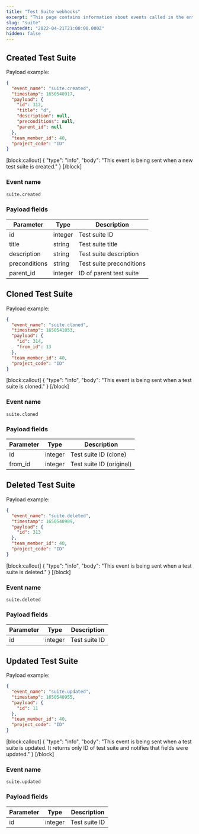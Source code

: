 ```yaml
---
title: "Test Suite webhooks"
excerpt: "This page contains information about events called in the entity Test Suite"
slug: "suite"
createdAt: "2022-04-21T21:00:00.000Z"
hidden: false
---
```


## Created Test Suite

Payload example:

```json
{
  "event_name": "suite.created",
  "timestamp": 1650540917,
  "payload": {
    "id": 312,
    "title": "d",
    "description": null,
    "preconditions": null,
    "parent_id": null
  },
  "team_member_id": 40,
  "project_code": "ID"
}
```
[block:callout]
{
  "type": "info",
  "body": "This event is being sent when a new test suite is created."
}
[/block]

### Event name

`suite.created`

### Payload fields

| Parameter     | Type   | Description              |
|---------------|--------|--------------------------|
| id            | integer    | Test suite ID            |
| title         | string | Test suite title         |
| description   | string | Test suite description   |
| preconditions | string | Test suite preconditions |
| parent_id     | integer    | ID of parent test suite  |

## Cloned Test Suite

Payload example:

```json
{
  "event_name": "suite.cloned",
  "timestamp": 1650541053,
  "payload": {
    "id": 314,
    "from_id": 13
  },
  "team_member_id": 40,
  "project_code": "ID"
}
```
[block:callout]
{
  "type": "info",
  "body": "This event is being sent when a test suite is cloned."
}
[/block]

### Event name

`suite.cloned`

### Payload fields

| Parameter | Type | Description              |
|-----------|------|--------------------------|
| id        | integer  | Test suite ID (clone)    |
| from_id   | integer  | Test suite ID (original) |

## Deleted Test Suite

Payload example:

```json
{
  "event_name": "suite.deleted",
  "timestamp": 1650540989,
  "payload": {
    "id": 313
  },
  "team_member_id": 40,
  "project_code": "ID"
}
```
[block:callout]
{
  "type": "info",
  "body": "This event is being sent when a test suite is deleted."
}
[/block]

### Event name

`suite.deleted`

### Payload fields

| Parameter | Type | Description   |
|-----------|------|---------------|
| id        | integer  | Test suite ID |

## Updated Test Suite

Payload example:

```json
{
  "event_name": "suite.updated",
  "timestamp": 1650540955,
  "payload": {
    "id": 11
  },
  "team_member_id": 40,
  "project_code": "ID"
}
```
[block:callout]
{
  "type": "info",
  "body": "This event is being sent when a test suite is updated. It returns only ID of test suite and notifies that fields were updated."
}
[/block]

### Event name

`suite.updated`

### Payload fields

| Parameter | Type | Description   |
|-----------|------|---------------|
| id        | integer  | Test suite ID |
